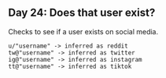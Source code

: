 ## Day 24: Does that user exist?
Checks to see if a user exists on social media.
```
u/"username" -> inferred as reddit
tw@"username" -> inferred as twitter
ig@"username" -> inferred as instagram
tt@"username" -> inferred as tiktok
```
